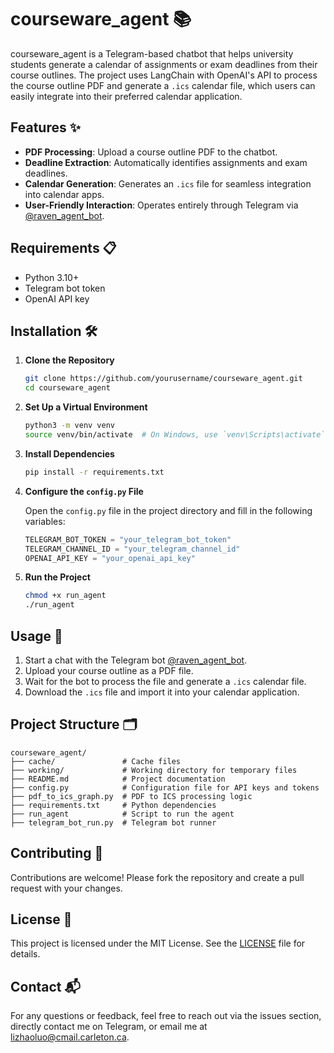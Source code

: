# courseware_agent 📚

courseware_agent is a Telegram-based chatbot that helps university students generate a calendar of assignments or exam deadlines from their course outlines. The project uses LangChain with OpenAI's API to process the course outline PDF and generate a `.ics` calendar file, which users can easily integrate into their preferred calendar application.

## Features ✨

- **PDF Processing**: Upload a course outline PDF to the chatbot.
- **Deadline Extraction**: Automatically identifies assignments and exam deadlines.
- **Calendar Generation**: Generates an `.ics` file for seamless integration into calendar apps.
- **User-Friendly Interaction**: Operates entirely through Telegram via [@raven_agent_bot](https://t.me/raven_agent_bot).

## Requirements 📋

- Python 3.10+
- Telegram bot token
- OpenAI API key

## Installation 🛠️

1. **Clone the Repository**

   ```bash
   git clone https://github.com/yourusername/courseware_agent.git
   cd courseware_agent
   ```

2. **Set Up a Virtual Environment**

   ```bash
   python3 -m venv venv
   source venv/bin/activate  # On Windows, use `venv\Scripts\activate`
   ```

3. **Install Dependencies**

   ```bash
   pip install -r requirements.txt
   ```

4. **Configure the `config.py` File**

   Open the `config.py` file in the project directory and fill in the following variables:

   ```python
   TELEGRAM_BOT_TOKEN = "your_telegram_bot_token"
   TELEGRAM_CHANNEL_ID = "your_telegram_channel_id"
   OPENAI_API_KEY = "your_openai_api_key"
   ```

5. **Run the Project**

   ```bash
   chmod +x run_agent
   ./run_agent
   ```

## Usage 🚀

1. Start a chat with the Telegram bot [@raven_agent_bot](https://t.me/raven_agent_bot).
2. Upload your course outline as a PDF file.
3. Wait for the bot to process the file and generate a `.ics` calendar file.
4. Download the `.ics` file and import it into your calendar application.

## Project Structure 🗂️

```plaintext
courseware_agent/
├── cache/               # Cache files
├── working/             # Working directory for temporary files
├── README.md            # Project documentation
├── config.py            # Configuration file for API keys and tokens
├── pdf_to_ics_graph.py  # PDF to ICS processing logic
├── requirements.txt     # Python dependencies
├── run_agent            # Script to run the agent
├── telegram_bot_run.py  # Telegram bot runner
```

## Contributing 🤝

Contributions are welcome! Please fork the repository and create a pull request with your changes.

## License 📄

This project is licensed under the MIT License. See the [LICENSE](LICENSE) file for details.

## Contact 📬

For any questions or feedback, feel free to reach out via the issues section, directly contact me on Telegram, or email me at [lizhaoluo@cmail.carleton.ca](mailto:lizhaoluo@cmail.carleton.ca).
